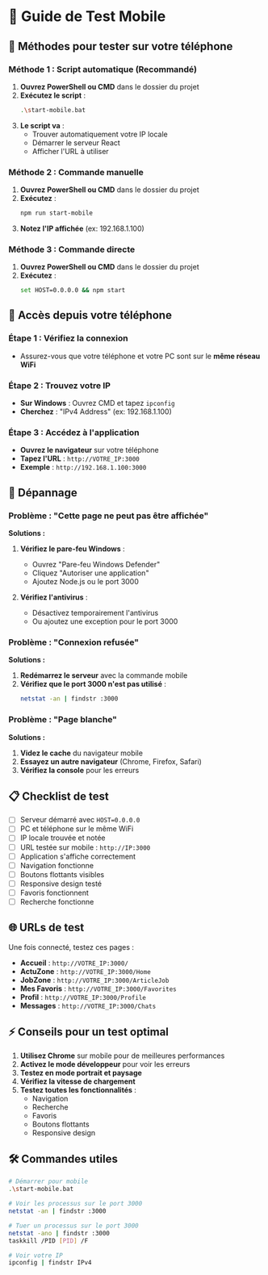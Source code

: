 # 📱 Guide de Test Mobile

## 🚀 Méthodes pour tester sur votre téléphone

### **Méthode 1 : Script automatique (Recommandé)**

1. **Ouvrez PowerShell ou CMD** dans le dossier du projet
2. **Exécutez le script** :
   ```bash
   .\start-mobile.bat
   ```
3. **Le script va** :
   - Trouver automatiquement votre IP locale
   - Démarrer le serveur React
   - Afficher l'URL à utiliser

### **Méthode 2 : Commande manuelle**

1. **Ouvrez PowerShell ou CMD** dans le dossier du projet
2. **Exécutez** :
   ```bash
   npm run start-mobile
   ```
3. **Notez l'IP affichée** (ex: 192.168.1.100)

### **Méthode 3 : Commande directe**

1. **Ouvrez PowerShell ou CMD** dans le dossier du projet
2. **Exécutez** :
   ```bash
   set HOST=0.0.0.0 && npm start
   ```

## 📱 Accès depuis votre téléphone

### **Étape 1 : Vérifiez la connexion**
- Assurez-vous que votre téléphone et votre PC sont sur le **même réseau WiFi**

### **Étape 2 : Trouvez votre IP**
- **Sur Windows** : Ouvrez CMD et tapez `ipconfig`
- **Cherchez** : "IPv4 Address" (ex: 192.168.1.100)

### **Étape 3 : Accédez à l'application**
- **Ouvrez le navigateur** sur votre téléphone
- **Tapez l'URL** : `http://VOTRE_IP:3000`
- **Exemple** : `http://192.168.1.100:3000`

## 🔧 Dépannage

### **Problème : "Cette page ne peut pas être affichée"**
**Solutions :**
1. **Vérifiez le pare-feu Windows** :
   - Ouvrez "Pare-feu Windows Defender"
   - Cliquez "Autoriser une application"
   - Ajoutez Node.js ou le port 3000

2. **Vérifiez l'antivirus** :
   - Désactivez temporairement l'antivirus
   - Ou ajoutez une exception pour le port 3000

### **Problème : "Connexion refusée"**
**Solutions :**
1. **Redémarrez le serveur** avec la commande mobile
2. **Vérifiez que le port 3000 n'est pas utilisé** :
   ```bash
   netstat -an | findstr :3000
   ```

### **Problème : "Page blanche"**
**Solutions :**
1. **Videz le cache** du navigateur mobile
2. **Essayez un autre navigateur** (Chrome, Firefox, Safari)
3. **Vérifiez la console** pour les erreurs

## 📋 Checklist de test

- [ ] Serveur démarré avec `HOST=0.0.0.0`
- [ ] PC et téléphone sur le même WiFi
- [ ] IP locale trouvée et notée
- [ ] URL testée sur mobile : `http://IP:3000`
- [ ] Application s'affiche correctement
- [ ] Navigation fonctionne
- [ ] Boutons flottants visibles
- [ ] Responsive design testé
- [ ] Favoris fonctionnent
- [ ] Recherche fonctionne

## 🌐 URLs de test

Une fois connecté, testez ces pages :
- **Accueil** : `http://VOTRE_IP:3000/`
- **ActuZone** : `http://VOTRE_IP:3000/Home`
- **JobZone** : `http://VOTRE_IP:3000/ArticleJob`
- **Mes Favoris** : `http://VOTRE_IP:3000/Favorites`
- **Profil** : `http://VOTRE_IP:3000/Profile`
- **Messages** : `http://VOTRE_IP:3000/Chats`

## ⚡ Conseils pour un test optimal

1. **Utilisez Chrome** sur mobile pour de meilleures performances
2. **Activez le mode développeur** pour voir les erreurs
3. **Testez en mode portrait et paysage**
4. **Vérifiez la vitesse de chargement**
5. **Testez toutes les fonctionnalités** :
   - Navigation
   - Recherche
   - Favoris
   - Boutons flottants
   - Responsive design

## 🛠️ Commandes utiles

```bash
# Démarrer pour mobile
.\start-mobile.bat

# Voir les processus sur le port 3000
netstat -an | findstr :3000

# Tuer un processus sur le port 3000
netstat -ano | findstr :3000
taskkill /PID [PID] /F

# Voir votre IP
ipconfig | findstr IPv4
``` 